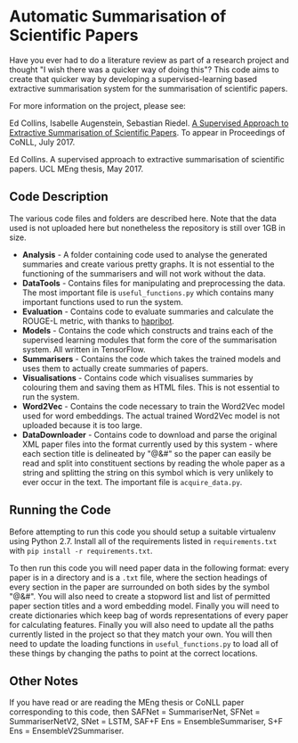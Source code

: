 # Automatic Summarisation of Scientific Papers

Have you ever had to do a literature review as part of a research project and thought "I wish there was a quicker way of doing this"? This code aims to create that quicker way by developing a supervised-learning based extractive summarisation system for the summarisation of scientific papers.

For more information on the project, please see:

Ed Collins, Isabelle Augenstein, Sebastian Riedel. [A Supervised Approach to Extractive Summarisation of Scientific Papers](https://arxiv.org/abs/1706.03946). To appear in Proceedings of CoNLL, July 2017.

Ed Collins. A supervised approach to extractive summarisation of scientific papers. UCL MEng thesis, May 2017.

## Code Description
The various code files and folders are described here. Note that the data used is not uploaded here but nonetheless the repository is still over 1GB in size.

* **Analysis** - A folder containing code used to analyse the generated summaries and create various pretty graphs. It is not essential to the functioning of the summarisers and will not work without the data.
* **DataTools** - Contains files for manipulating and preprocessing the data. The most important file is `useful_functions.py` which contains many important functions used to run the system.
* **Evaluation** - Contains code to evaluate summaries and calculate the ROUGE-L metric, with thanks to [hapribot](https://github.com/harpribot/nlp-metrics/blob/master/rouge/rouge.py).
* **Models** - Contains the code which constructs and trains each of the supervised learning modules that form the core of the summarisation system. All written in TensorFlow.
* **Summarisers** - Contains the code which takes the trained models and uses them to actually create summaries of papers.
* **Visualisations** - Contains code which visualises summaries by colouring them and saving them as HTML files. This is not essential to run the system.
* **Word2Vec** - Contains the code necessary to train the Word2Vec model used for word embeddings. The actual trained Word2Vec model is not uploaded because it is too large.
* **DataDownloader** - Contains code to download and parse the original XML paper files into the format currently used by this system - where each section title is delineated by "@&#" so the paper can easily be read and split into constituent sections by reading the whole paper as a string and splitting the string on this symbol which is very unlikely to ever occur in the text. The important file is `acquire_data.py`.

## Running the Code
Before attempting to run this code you should setup a suitable virtualenv using Python 2.7. Install all of the requirements listed in `requirements.txt` with `pip install -r requirements.txt`.

To then run this code you will need paper data in the following format: every paper is in a directory and is a `.txt` file, where the section headings of every section in the paper are surrounded on both sides by the symbol "@&#". You will also need to create a stopword list and list of permitted paper section titles and a word embedding model. Finally you will need to create dictionaries which keep bag of words representations of every paper for calculating features. Finally you will also need to update all the paths currently listed in the project so that they match your own. You will then need to update the loading functions in `useful_functions.py` to load all of these things by changing the paths to point at the correct locations.

## Other Notes
If you have read or are reading the MEng thesis or CoNLL paper corresponding to this code, then SAFNet = SummariserNet, SFNet = SummariserNetV2, SNet = LSTM, SAF+F Ens = EnsembleSummariser, S+F Ens = EnsembleV2Summariser.
